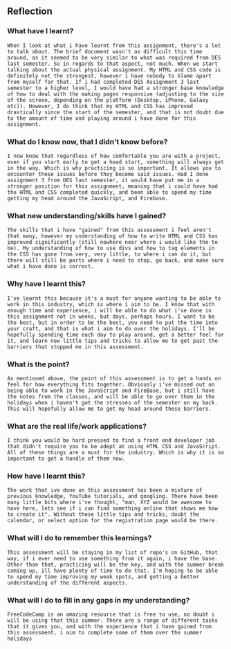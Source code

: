 ## Reflection

### What have I learnt?
    When I look at what i have learnt from this assignment, there's a lot to talk about. The brief document wasn't as difficult this time around, as it seemed to be very similar to what was required from DES last semester. So in regards to that aspect, not much. When we start talking about the actual physical assignment. My HTML and CSS code is definitely not the strongest, however i have nobody to blame apart from myself for that. If i had completed DES Assignment 3 last semester to a higher level, I would have had a stronger base knowledge of how to deal with the making pages responsive (adjusting to the size of the screen, depending on the platform (Desktop, iPhone, Galaxy etc)). However, I do think that my HTML and CSS has improved drastically since the start of the semester, and that is not doubt due to the amount of time and playing around i have done for this assignment. 


### What do I know now, that I didn't know before?

    I now know that regardless of how comfortable you are with a project, even if you start early to get a head start, something will always get in the way. Which is why practicing is so important. It allows you to encounter these issues before they become said issues. Had I done assignment 3 from DES last semester, it would have put me in a stronger position for this assignment, meaning that i could have had the HTML and CSS completed quickly, and been able to spend my time getting my head around the JavaScript, and Firebase. 

### What new understanding/skills have I gained?

    The skills that i have "gained" from this assessment i feel aren't that many, however my understanding of how to write HTML and CSS has improved significantly (still nowhere near where i would like the to be). My understanding of how to use divs and how to tag elements in the CSS has gone from very, very little, to where i can do it, but there will still be parts where i need to stop, go back, and make sure what i have done is correct.

### Why have I learnt this?

    I've learnt this because it's a must for anyone wanting to be able to work in this industry, which is where i aim to be. I know that with enough time and experience, i will be able to do what i've done in this assignment not in weeks, but days, perhaps hours. I want to be the best, but in order to be the best, you need to put the time into your craft, and that is what i aim to do over the holidays. I'll be hopefully spending time each day to play around, get a better feel for it, and learn new little tips and tricks to allow me to get past the barriers that stopped me in this assessment.

### What is the point?

    As mentioned above, the point of this assessment is to get a hands on feel for how everything fits together. Obviously i've missed out on being able to work in the JavaScript and FireBase, but i still have the notes from the classes, and will be able to go over them in the holidays when i haven't got the stresses of the semester on my back. This will hopefully allow me to get my head around these barriers. 

### What are the real life/work applications?

    I think you would be hard pressed to find a front end developer job that didn't require you to be adept at using HTML CSS and JavaScript. All of these things are a must for the industry. Which is why it is so important to get a handle of them now.

### How have I learnt this?

    The work that ive done on this assessment has been a mixture of previous knowledge, YouTube tutorials, and googling. There have been many little bits where i've thought, "man, XYZ would be awesome to have here, lets see if i can find something online that shows me how to create it". Without these little tips and tricks, doubt the calendar, or select option for the registration page would be there.

### What will I do to remember this learnings?

    This assessment will be staying in my list of repo's on GitHub, that way, if i ever need to use something from it again, i have the base. Other than that, practicing will be the key, and with the summer break coming up, ill have plenty of time to do that. I'm hoping to be able to spend my time improving my weak spots, and getting a better understanding of the different aspects.

### What will I do to fill in any gaps in my understanding?

    FreeCodeCamp is an amazing resource that is free to use, no doubt i will be using that this summer. There are a range of different tasks that it gives you, and with the experience that i have gained from this assessment, i aim to complete some of them over the summer holidays